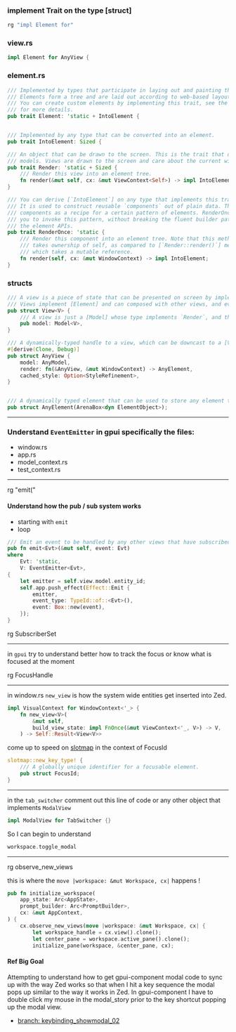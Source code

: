 
### implement Trait on the type [struct]

```rust
rg "impl Element for"
```

### view.rs

```rust
impl Element for AnyView {
```

### element.rs

```rust
/// Implemented by types that participate in laying out and painting the contents of a window.
/// Elements form a tree and are laid out according to web-based layout rules, as implemented by Taffy.
/// You can create custom elements by implementing this trait, see the module-level documentation
/// for more details.
pub trait Element: 'static + IntoElement {


/// Implemented by any type that can be converted into an element.
pub trait IntoElement: Sized {

/// An object that can be drawn to the screen. This is the trait that distinguishes `Views` from
/// models. Views are drawn to the screen and care about the current window's state, models are not and do not.
pub trait Render: 'static + Sized {
    /// Render this view into an element tree.
    fn render(&mut self, cx: &mut ViewContext<Self>) -> impl IntoElement;
}

/// You can derive [`IntoElement`] on any type that implements this trait.
/// It is used to construct reusable `components` out of plain data. Think of
/// components as a recipe for a certain pattern of elements. RenderOnce allows
/// you to invoke this pattern, without breaking the fluent builder pattern of
/// the element APIs.
pub trait RenderOnce: 'static {
    /// Render this component into an element tree. Note that this method
    /// takes ownership of self, as compared to [`Render::render()`] method
    /// which takes a mutable reference.
    fn render(self, cx: &mut WindowContext) -> impl IntoElement;
}
```

### structs

```rust
/// A view is a piece of state that can be presented on screen by implementing the [Render] trait.
/// Views implement [Element] and can composed with other views, and every window is created with a root view.
pub struct View<V> {
    /// A view is just a [Model] whose type implements `Render`, and the model is accessible via this field.
    pub model: Model<V>,
}

/// A dynamically-typed handle to a view, which can be downcast to a [View] for a specific type.
#[derive(Clone, Debug)]
pub struct AnyView {
    model: AnyModel,
    render: fn(&AnyView, &mut WindowContext) -> AnyElement,
    cached_style: Option<StyleRefinement>,
}


/// A dynamically typed element that can be used to store any element type.
pub struct AnyElement(ArenaBox<dyn ElementObject>);

```

---

### Understand `EventEmitter` in gpui specifically the files:

- window.rs
- app.rs
- model_context.rs
- test_context.rs

---

rg "emit\("

#### Understand how the pub / sub system works

- starting with `emit`
- loop

```rust
/// Emit an event to be handled by any other views that have subscribed via [ViewContext::subscribe].
pub fn emit<Evt>(&mut self, event: Evt)
where
    Evt: 'static,
    V: EventEmitter<Evt>,
{
    let emitter = self.view.model.entity_id;
    self.app.push_effect(Effect::Emit {
        emitter,
        event_type: TypeId::of::<Evt>(),
        event: Box::new(event),
    });
}
```

rg SubscriberSet

---

in `gpui` try to understand better how to track the focus or know what is focused at the moment

rg FocusHandle

---

in window.rs `new_view` is how the system wide entities get inserted into Zed.

```rust
impl VisualContext for WindowContext<'_> {
    fn new_view<V>(
        &mut self,
        build_view_state: impl FnOnce(&mut ViewContext<'_, V>) -> V,
    ) -> Self::Result<View<V>>
```

come up to speed on [slotmap](https://docs.rs/slotmap/1.0.7/slotmap/) in the context of FocusId

```rust
slotmap::new_key_type! {
    /// A globally unique identifier for a focusable element.
    pub struct FocusId;
}
```

---

in the `tab_switcher` comment out this line of code or any other object that implements `ModalView`

```rust
impl ModalView for TabSwitcher {}
```

So I can begin to understand

```rust
workspace.toggle_modal
```

---

rg observe_new_views

this is where the `move |workspace: &mut Workspace, cx|` happens !

```rust
pub fn initialize_workspace(
    app_state: Arc<AppState>,
    prompt_builder: Arc<PromptBuilder>,
    cx: &mut AppContext,
) {
    cx.observe_new_views(move |workspace: &mut Workspace, cx| {
        let workspace_handle = cx.view().clone();
        let center_pane = workspace.active_pane().clone();
        initialize_pane(workspace, &center_pane, cx);
```

#### Ref Big Goal

Attempting to understand how to get gpui-component modal code to sync up with the way Zed works
so that when I hit a key sequence the modal pops up similar to the way it works in Zed.
In gpui-component I have to double click my mouse in the modal_story prior to the key shortcut
popping up the modal view.

- [branch: keybinding_showmodal_02](https://github.com/stormasm/gpui-component/tree/keybinding_showmodal_02)
